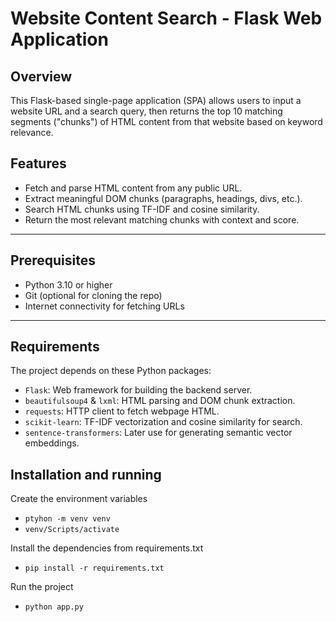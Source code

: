 # Website Content Search - Flask Web Application

## Overview

This Flask-based single-page application (SPA) allows users to input a website URL and a search query, then returns the top 10 matching segments ("chunks") of HTML content from that website based on keyword relevance.

## Features

- Fetch and parse HTML content from any public URL.
- Extract meaningful DOM chunks (paragraphs, headings, divs, etc.).
- Search HTML chunks using TF-IDF and cosine similarity.
- Return the most relevant matching chunks with context and score.

---

## Prerequisites

- Python 3.10 or higher
- Git (optional for cloning the repo)
- Internet connectivity for fetching URLs

---

## Requirements

The project depends on these Python packages:


- `Flask`: Web framework for building the backend server.
- `beautifulsoup4` & `lxml`: HTML parsing and DOM chunk extraction.
- `requests`: HTTP client to fetch webpage HTML.
- `scikit-learn`: TF-IDF vectorization and cosine similarity for search.
- `sentence-transformers`: Later use for generating semantic vector embeddings.

## Installation and running

Create the environment variables
- `ptyhon -m venv venv`
- `venv/Scripts/activate`

Install the dependencies from requirements.txt
- `pip install -r requirements.txt`
  
Run the project
- `python app.py`



